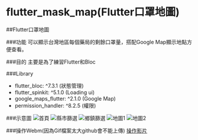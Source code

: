 # flutter_mask_map(Flutter口罩地圖)

##Flutter口罩地圖

###功能
可以顯示台灣地區每個藥局的剩餘口罩量，搭配Google Map顯示地點方便查看。

###目的
主要是為了練習Flutter和Bloc

###Library
-   flutter_bloc: ^7.3.1 (狀態管理)
-   flutter_spinkit: ^5.1.0 (Loading ui)
-   google_maps_flutter: ^2.1.0 (Google Map)
-   permission_handler: ^8.2.5 (權限)

###示意圖
![首頁](https://github.com/CiaShangLin/FlutterMaskMap/blob/master/image/%E9%A6%96%E9%A0%81.png "首頁")
![縣市篩選](https://github.com/CiaShangLin/FlutterMaskMap/blob/master/image/%E7%B8%A3%E5%B8%82%E7%AF%A9%E9%81%B8.png "縣市篩選")
![鄉鎮篩選](https://github.com/CiaShangLin/FlutterMaskMap/blob/master/image/%E9%84%89%E9%8E%AE%E7%AF%A9%E9%81%B8.png "鄉鎮篩選")
![地圖1](https://github.com/CiaShangLin/FlutterMaskMap/blob/master/image/%E5%9C%B0%E5%9C%961.png "地圖1")
![地圖2](https://github.com/CiaShangLin/FlutterMaskMap/blob/master/image/%E5%9C%B0%E5%9C%962.png "地圖2")

###操作Webm(因為Gif檔案太大github會不能上傳)
[操作影片](https://github.com/CiaShangLin/FlutterMaskMap/blob/master/image/%E6%93%8D%E4%BD%9C.webm "操作影片")

